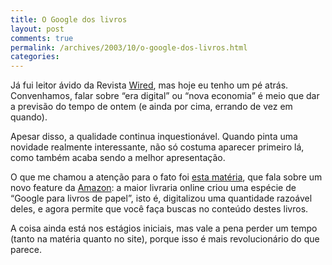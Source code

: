 ```yaml
---
title: O Google dos livros
layout: post
comments: true
permalink: /archives/2003/10/o-google-dos-livros.html
categories:
---
```

Já fui leitor ávido da Revista <a href="http://www.wiredmagazine.com/" >Wired</a>, mas hoje eu tenho um pé atrás. Convenhamos, falar sobre &#8220;era digital&#8221; ou &#8220;nova economia&#8221; é meio que dar a previsão do tempo de ontem (e ainda por cima, errando de vez em quando).

Apesar disso, a qualidade continua inquestionável. Quando pinta uma novidade realmente interessante, não só costuma aparecer primeiro lá, como também acaba sendo a melhor apresentação.

O que me chamou a atenção para o fato foi <a href="http://www.wired.com/news/business/0,1367,60948,00.html?tw=wn\_tophead\_6" >esta matéria</a>, que fala sobre um novo feature da <a href="http://www.amazon.com" >Amazon</a>: a maior livraria online criou uma espécie de &#8220;Google para livros de papel&#8221;, isto é, digitalizou uma quantidade razoável deles, e agora permite que você faça buscas no conteúdo destes livros.

A coisa ainda está nos estágios iniciais, mas vale a pena perder um tempo (tanto na matéria quanto no site), porque isso é mais revolucionário do que parece.